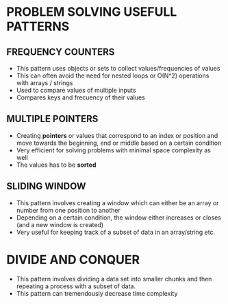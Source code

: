 # PROBLEM SOLVING USEFULL PATTERNS

## FREQUENCY COUNTERS

- This pattern uses objects or sets to collect values/frequencies of values
- This can often avoid the need for nested loops or O(N^2) operations with arrays / strings
- Used to compare values of multiple inputs
- Compares keys and frecuency of their values

## MULTIPLE POINTERS

- Creating **pointers** or values that correspond to an index or position and move towards the beginning, end or middle based on a certain condition
- Very efficient for solving problems with minimal space complexity as well
- The values has to be **sorted**

## SLIDING WINDOW

- This pattern involves creating a window which can either be an array or number from one position to another
- Depending on a certain condition, the window either increases or closes (and a new window is created)
- Very useful for keeping track of a subset of data in an array/string etc.

# DIVIDE AND CONQUER

- This pattern involves dividing a data set into smaller chunks and then repeating a process with a subset of data.
- This pattern can tremendously decrease time complexity
